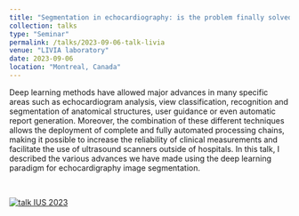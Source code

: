 ```yaml
---
title: "Segmentation in echocardiography: is the problem finally solved ?"
collection: talks
type: "Seminar"
permalink: /talks/2023-09-06-talk-livia
venue: "LIVIA laboratory"
date: 2023-09-06
location: "Montreal, Canada"
---
```


Deep learning methods have allowed major advances in many specific areas such as echocardiogram analysis, view classification, recognition and segmentation of anatomical structures, user guidance or even automatic report generation. Moreover, the combination of these different techniques allows the deployment of complete and fully automated processing chains, making it possible to increase the reliability of clinical measurements and facilitate the use of ultrasound scanners outside of hospitals. In this talk, I described the various advances we have made using the deep learning paradigm for echocardigraphy image segmentation. 


<br>

[![talk IUS 2023](https://olivier-bernard-creatis.github.io//images//talk_livia_2023.png)](https://olivier-bernard-creatis.github.io//files//livia_bernard_2023.pdf)



